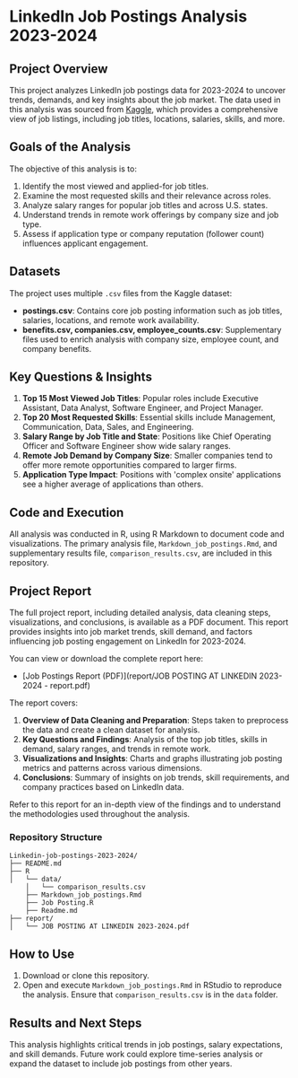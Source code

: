 # LinkedIn Job Postings Analysis 2023-2024

## Project Overview
This project analyzes LinkedIn job postings data for 2023-2024 to uncover trends, demands, and key insights about the job market. The data used in this analysis was sourced from [Kaggle](https://www.kaggle.com/datasets/arshkon/linkedin-job-postings), which provides a comprehensive view of job listings, including job titles, locations, salaries, skills, and more.

## Goals of the Analysis
The objective of this analysis is to:
1. Identify the most viewed and applied-for job titles.
2. Examine the most requested skills and their relevance across roles.
3. Analyze salary ranges for popular job titles and across U.S. states.
4. Understand trends in remote work offerings by company size and job type.
5. Assess if application type or company reputation (follower count) influences applicant engagement.

## Datasets
The project uses multiple `.csv` files from the Kaggle dataset:
- **postings.csv**: Contains core job posting information such as job titles, salaries, locations, and remote work availability.
- **benefits.csv, companies.csv, employee_counts.csv**: Supplementary files used to enrich analysis with company size, employee count, and company benefits.

## Key Questions & Insights
1. **Top 15 Most Viewed Job Titles**: Popular roles include Executive Assistant, Data Analyst, Software Engineer, and Project Manager.
2. **Top 20 Most Requested Skills**: Essential skills include Management, Communication, Data, Sales, and Engineering.
3. **Salary Range by Job Title and State**: Positions like Chief Operating Officer and Software Engineer show wide salary ranges.
4. **Remote Job Demand by Company Size**: Smaller companies tend to offer more remote opportunities compared to larger firms.
5. **Application Type Impact**: Positions with 'complex onsite' applications see a higher average of applications than others.

## Code and Execution
All analysis was conducted in R, using R Markdown to document code and visualizations. The primary analysis file, `Markdown_job_postings.Rmd`, and supplementary results file, `comparison_results.csv`, are included in this repository.

## Project Report

The full project report, including detailed analysis, data cleaning steps, visualizations, and conclusions, is available as a PDF document. This report provides insights into job market trends, skill demand, and factors influencing job posting engagement on LinkedIn for 2023-2024.

You can view or download the complete report here:
- [Job Postings Report (PDF)](report/JOB POSTING AT LINKEDIN 2023-2024 - report.pdf)

The report covers:
1. **Overview of Data Cleaning and Preparation**: Steps taken to preprocess the data and create a clean dataset for analysis.
2. **Key Questions and Findings**: Analysis of the top job titles, skills in demand, salary ranges, and trends in remote work.
3. **Visualizations and Insights**: Charts and graphs illustrating job posting metrics and patterns across various dimensions.
4. **Conclusions**: Summary of insights on job trends, skill requirements, and company practices based on LinkedIn data.

Refer to this report for an in-depth view of the findings and to understand the methodologies used throughout the analysis.


### Repository Structure
```
Linkedin-job-postings-2023-2024/
├── README.md
├── R
│   └── data/
    │   └── comparison_results.csv
    ├── Markdown_job_postings.Rmd
    ├── Job Posting.R
    ├── Readme.md
├── report/
│   └── JOB POSTING AT LINKEDIN 2023-2024.pdf
```

## How to Use
1. Download or clone this repository.
2. Open and execute `Markdown_job_postings.Rmd` in RStudio to reproduce the analysis. Ensure that `comparison_results.csv` is in the `data` folder.

## Results and Next Steps
This analysis highlights critical trends in job postings, salary expectations, and skill demands. Future work could explore time-series analysis or expand the dataset to include job postings from other years.
